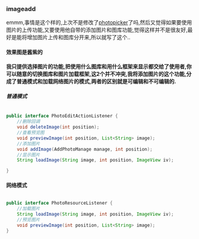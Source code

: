 ### imageadd
emmm,事情是这个样的,上次不是修改了[photopicker](https://github.com/wenbinAndroid/photopicker)了吗,然后又觉得如果要使用图片的上传功能,又要使用他自带的添加图片和图库功能,觉得这样并不是很友好,最好是能将增加图片上传和图库分开来,所以就写了这个..

#### 效果图是酱紫的


#### 我只提供选择图片的功能,把使用什么图库和用什么框架来显示都交给了使用者,你可以随意的切换图库和图片加载框架,这2个并不冲突,我将添加图片的这个功能,分成了普通模式和加载网络图片的模式,两者的区别就是可编辑和不可编辑的.

##### 普通模式

````java

public interface PhotoEditActionListener {
    //删除回调
    void deleteImage(int position);
    //查看预览图
    void previewImage(int position, List<String> image);
    //添加图片
    void addImage(AddPhotoManage manage, int position);
    //显示图片    
    String loadImage(String image, int position, ImageView iv);

}
````

#### 网络模式

````java

public interface PhotoResourceListener {
    //加载图片
    String loadImage(String image, int position, ImageView iv);
    //预览图片
    void previewImage(int position, List<String> image);
}

````
